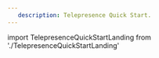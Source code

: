 ```yaml
---
   description: Telepresence Quick Start.
---
```


import TelepresenceQuickStartLanding from './TelepresenceQuickStartLanding'

<TelepresenceQuickStartLanding getStarted="qs-node/"/>
